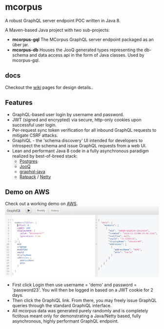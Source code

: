 # mcorpus

A robust GraphQL server endpoint POC written in Java 8.

A Maven-based Java project with two sub-projects:

- **mcorpus-gql**
  The MCorpus GraphQL server endpoint packaged as an über jar.
- **mcorpus-db**
  Houses the JooQ generated types representing the db-schema and data access api in the form of Java classes. Used by mcorpus-gql.

## docs

Checkout the [wiki](https://github.com/khanactl/mcorpus/wiki) pages for design details..

## Features

- GraphQL-based user login by username and password.
- JWT (signed and encrypted) via secure, http-only cookies upon successful user login.
- Per-request sync token verification for all inbound GraphQL requests to mitigate CSRF attacks.
- GraphiQL - the 'schema discovery' UI intended for developers to introspect the schema and issue GraphQL requests from a web UI.
- Lean and performant Java 8 code in a fully asynchronous paradigm realized by best-of-breed stack:
  - [Postgres](https://www.postgresql.org/)
  - [JooQ](https://www.jooq.org/)
  - [graphql-java](https://github.com/graphql-java/graphql-java)
  - [Ratpack](https://ratpack.io/) / [Netty](https://netty.io/)

## Demo on AWS

Check out a working demo on [AWS](https://mcorpusgql-dev.net).
![GraphiQL-demo](docs/graphiql.png "mcorpus GraphiQL interface")

- First click Login then use username = 'demo' and password = 'password23'. You will then be logged in based on a JWT cookie for 2 days.
- Then click the GraphiQL link. From there, you may freely issue GraphQL queries through the standard GraphiQL interface.
- All mcorpus data was generated purely randomly and is completely fictitous meant only for demonstrating a Java/Netty based, fully asynchronous, highly performant GraphQL endpoint.
